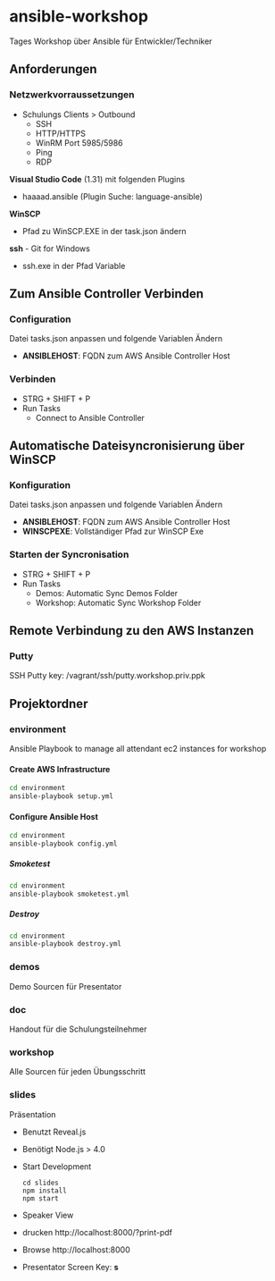 # ansible-workshop

Tages Workshop über Ansible für Entwickler/Techniker

## Anforderungen

### Netzwerkvorraussetzungen

- Schulungs Clients > Outbound
  - SSH
  - HTTP/HTTPS
  - WinRM Port 5985/5986
  - Ping
  - RDP

**Visual Studio Code** (1.31) mit folgenden Plugins

- haaaad.ansible (Plugin Suche: language-ansible)

**WinSCP**

- Pfad zu WinSCP.EXE in der task.json ändern

**ssh** - Git for Windows

- ssh.exe in der Pfad Variable

## Zum Ansible Controller Verbinden

### Configuration

Datei tasks.json anpassen und folgende Variablen Ändern

- **ANSIBLEHOST**: FQDN zum AWS Ansible Controller Host

### Verbinden

- STRG + SHIFT + P
- Run Tasks
  - Connect to Ansible Controller

## Automatische Dateisyncronisierung über WinSCP

### Konfiguration

Datei tasks.json anpassen und folgende Variablen Ändern

- **ANSIBLEHOST**: FQDN zum AWS Ansible Controller Host
- **WINSCPEXE**: Vollständiger Pfad zur WinSCP Exe

### Starten der Syncronisation

- STRG + SHIFT + P
- Run Tasks
  - Demos: Automatic Sync Demos Folder
  - Workshop: Automatic Sync Workshop Folder

## Remote Verbindung zu den AWS Instanzen

### Putty

SSH Putty key: /vagrant/ssh/putty.workshop.priv.ppk

## Projektordner

### environment

Ansible Playbook to manage all attendant ec2 instances for workshop
  
#### Create AWS Infrastructure

```sh
cd environment
ansible-playbook setup.yml
```

#### Configure Ansible Host

```sh
cd environment
ansible-playbook config.yml
```

##### Smoketest

```sh
cd environment
ansible-playbook smoketest.yml
```

##### Destroy

```sh
cd environment
ansible-playbook destroy.yml
```

### demos

Demo Sourcen für Presentator

### doc

Handout für die Schulungsteilnehmer

### workshop

Alle Sourcen für jeden Übungsschritt

### slides

Präsentation

- Benutzt Reveal.js
- Benötigt Node.js > 4.0
- Start Development

  ```batch
  cd slides
  npm install
  npm start
  ```

- Speaker View
- drucken http://localhost:8000/?print-pdf
- Browse http://localhost:8000
- Presentator Screen Key: **s**